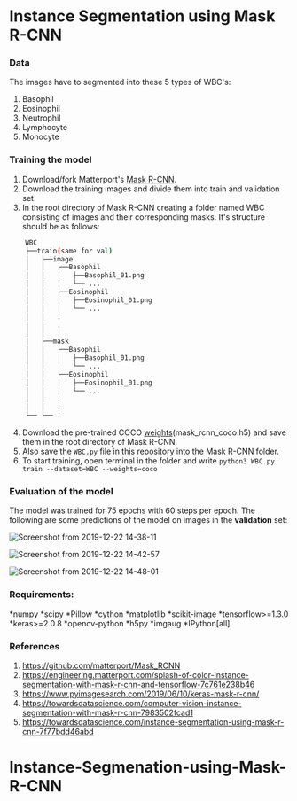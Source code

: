 # Instance Segmentation using Mask R-CNN

### Data

The images have to segmented into these 5 types of WBC's:
1. Basophil 
2. Eosinophil
3. Neutrophil
4. Lymphocyte
5. Monocyte

### Training the model

1. Download/fork Matterport's [Mask R-CNN](https://github.com/matterport/Mask_RCNN).
2. Download the training images and divide them into train and validation set.
3. In the root directory of Mask R-CNN creating a folder named WBC consisting of images and their corresponding masks. It's structure should be as follows:
```bash
    WBC
    ├──train(same for val)
    │   ├──image
    │   │   ├──Basophil
    │   │   │   ├──Basophil_01.png
    │   │   │   └── ...
    │   │   ├──Eosinophil
    │   │   │   ├──Eosinophil_01.png
    │   │   │   └── ...
    │   │   .
    │   │   .
    │   │   .   
    │   ├──mask
    │   │   ├──Basophil
    │   │   │   ├──Basophil_01.png
    │   │   │   └── ...
    │   │   ├──Eosinophil
    │   │   │   ├──Eosinophil_01.png
    │   │   │   └── ...
    │   │   .
    │   │   .
    └── └── .
```
4. Download the pre-trained COCO [weights](https://github.com/matterport/Mask_RCNN/releases)(mask_rcnn_coco.h5) and save them in the root directory of Mask R-CNN.
5. Also save the `WBC.py` file in this repository into the Mask R-CNN folder.
6. To start training, open terminal in the folder and write
`python3 WBC.py train --dataset=WBC --weights=coco`

### Evaluation of the model

The model was trained for 75 epochs with 60 steps per epoch. The following are some predictions of the model on images in the **validation** set:

![Screenshot from 2019-12-22 14-38-11](https://user-images.githubusercontent.com/47391270/71446932-e029f580-274e-11ea-9492-69201170db54.png)

![Screenshot from 2019-12-22 14-42-57](https://user-images.githubusercontent.com/47391270/71446952-1bc4bf80-274f-11ea-8fad-b556ec07ff31.png)

![Screenshot from 2019-12-22 14-48-01](https://user-images.githubusercontent.com/47391270/71446953-2a12db80-274f-11ea-8528-aeb71a4f9e7a.png)

### Requirements:
*numpy
*scipy
*Pillow
*cython
*matplotlib
*scikit-image
*tensorflow>=1.3.0
*keras>=2.0.8
*opencv-python
*h5py
*imgaug
*IPython[all]


### References
1. https://github.com/matterport/Mask_RCNN
2. https://engineering.matterport.com/splash-of-color-instance-segmentation-with-mask-r-cnn-and-tensorflow-7c761e238b46
3. https://www.pyimagesearch.com/2019/06/10/keras-mask-r-cnn/
4. https://towardsdatascience.com/computer-vision-instance-segmentation-with-mask-r-cnn-7983502fcad1
5. https://towardsdatascience.com/instance-segmentation-using-mask-r-cnn-7f77bdd46abd
# Instance-Segmenation-using-Mask-R-CNN
